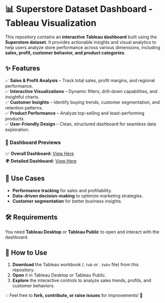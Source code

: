 # 📊 Superstore Dataset Dashboard - Tableau Visualization  

This repository contains an **interactive Tableau dashboard** built using the **Superstore dataset**. It provides actionable insights and visual analytics to help users analyze store performance across various dimensions, including **sales, profit, customer behavior, and product categories**.  

## ✨ Features  
✅ **Sales & Profit Analysis** – Track total sales, profit margins, and regional performance.  
✅ **Interactive Visualizations** – Dynamic filters, drill-down capabilities, and insightful charts.  
✅ **Customer Insights** – Identify buying trends, customer segmentation, and retention patterns.  
✅ **Product Performance** – Analyze top-selling and least-performing products.  
✅ **User-Friendly Design** – Clean, structured dashboard for seamless data exploration.  

### 📌 Dashboard Previews  
📈 **Overall Dashboard:** [View Here](https://github.com/Harshavladimir/Superstore_Dataset_Dashboard-Using-Tableau/blob/main/Overall%20Dashboard.png)  
🌍 **Detailed Dashboard:** [View Here](https://github.com/Harshavladimir/Superstore_Dataset_Dashboard-Using-Tableau/blob/main/Table%20data.png)  

## 🔹 Use Cases  
- **Performance tracking** for sales and profitability.  
- **Data-driven decision-making** to optimize marketing strategies.  
- **Customer segmentation** for better business insights.  

## 🛠️ Requirements  
You need **Tableau Desktop** or **Tableau Public** to open and interact with the dashboard.  

## 🚀 How to Use  
1. **Download** the Tableau workbook (`.twb` or `.twbx` file) from this repository.  
2. **Open** it in Tableau Desktop or Tableau Public.  
3. **Explore** the interactive controls to analyze sales trends, profits, and customer behaviors.  

💡 Feel free to **fork, contribute, or raise issues** for improvements! 🚀  
